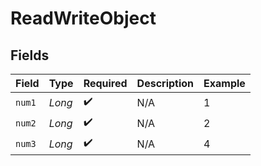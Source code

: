 # ReadWriteObject


## Fields

| Field              | Type               | Required           | Description        | Example            |
| ------------------ | ------------------ | ------------------ | ------------------ | ------------------ |
| `num1`             | *Long*             | :heavy_check_mark: | N/A                | 1                  |
| `num2`             | *Long*             | :heavy_check_mark: | N/A                | 2                  |
| `num3`             | *Long*             | :heavy_check_mark: | N/A                | 4                  |